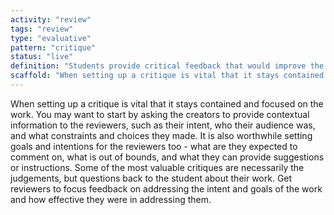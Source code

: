 ```yaml
---
activity: "review"
tags: "review"
type: "evaluative"
pattern: "critique"
status: "live"
definition: "Students provide critical feedback that would improve the work in front of them. While pointing to errors or flaws, students must also provide changes and recommendations so that feedback is constructive."
scaffold: "When setting up a critique is vital that it stays contained and focused on the work. You may want to start by asking the creators to provide contextual information to the reviewers, such as their intent, who their audience was, and what constraints and choices they made. It is also worthwhile setting goals and intentions for the reviewers too - what are they expected to comment on, what is out of bounds, and what they can provide suggestions or instructions. Some of the most valuable critiques are necessarily the judgements, but questions back to the student about their work. Get reviewers to focus feedback on addressing the intent and goals of the work and how effective they were in addressing them."
---
```


When setting up a critique is vital that it stays contained and focused on the work. You may want to start by asking the creators to provide contextual information to the reviewers, such as their intent, who their audience was, and what constraints and choices they made. It is also worthwhile setting goals and intentions for the reviewers too - what are they expected to comment on, what is out of bounds, and what they can provide suggestions or instructions. Some of the most valuable critiques are necessarily the judgements, but questions back to the student about their work. Get reviewers to focus feedback on addressing the intent and goals of the work and how effective they were in addressing them.
